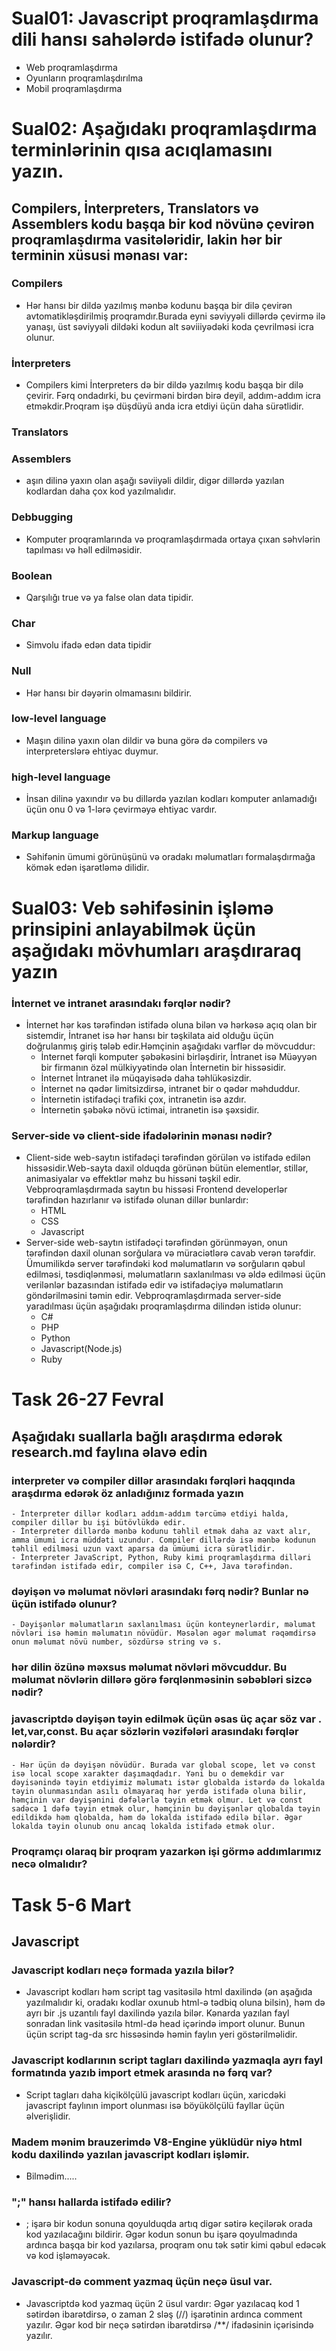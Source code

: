 # Sual01: Javascript proqramlaşdırma dili hansı sahələrdə istifadə olunur?
- Web proqramlaşdırma
- Oyunların proqramlaşdırılma
- Mobil proqramlaşdırma

# Sual02: Aşağıdakı proqramlaşdırma terminlərinin qısa acıqlamasını yazın.
## Compilers, İnterpreters, Translators və Assemblers kodu başqa bir kod növünə çevirən proqramlaşdırma vasitələridir, lakin hər bir terminin xüsusi mənası var:
### Compilers
- Hər hansı bir dildə yazılmış mənbə kodunu başqa bir dilə çevirən avtomatikləşdirilmiş proqramdır.Burada eyni səviyyəli dillərdə çevirmə ilə yanaşı, üst səviyyəli dildəki kodun alt səviiiyədəki koda çevrilməsi icra olunur.
### İnterpreters
- Compilers kimi İnterpreters də bir dildə yazılmış kodu başqa bir dilə çevirir. Fərq ondadırki, bu çevirməni birdən birə deyil, addım-addım icra etməkdir.Proqram işə düşdüyü anda icra etdiyi üçün daha sürətlidir.
### Translators

### Assemblers
- aşın dilinə yaxın olan aşağı səviiyəli dildir, digər dillərdə yazılan kodlardan daha çox kod yazılmalıdır.
### Debbugging
- Komputer proqramlarında və proqramlaşdırmada ortaya çıxan səhvlərin tapılması və həll edilməsidir.
### Boolean
- Qarşılığı true və ya false olan data tipidir.
### Char
- Simvolu ifadə edən data tipidir
### Null
- Hər hansı bir dəyərin olmamasını bildirir.
### low-level language
- Maşın dilinə yaxın olan dildir və buna görə də compilers və interpreterslərə ehtiyac duymur.
### high-level language
- İnsan dilinə yaxındır və bu dillərdə yazılan kodları komputer anlamadığı üçün onu 0 və 1-lərə çevirməyə ehtiyac vardır.
### Markup language
- Səhifənin ümumi görünüşünü və oradakı məlumatları formalaşdırmağa kömək edən işarətləmə dilidir.

# Sual03: Veb səhifəsinin işləmə prinsipini anlayabilmək üçün aşağıdakı mövhumları araşdıraraq yazın
### İnternet ve intranet arasındakı fərqlər nədir?
- İnternet hər kəs tərəfindən istifadə oluna bilən və hərkəsə açıq olan bir sistemdir, İntranet isə hər hansı bir təşkilata aid olduğu üçün doğrulanmış giriş tələb edir.Həmçinin aşağıdakı varflər də mövcuddur:
    - İnternet fərqli komputer şəbəkəsini birləşdirir, İntranet isə  Müəyyən bir firmanın özəl mülkiyyətində olan İnternetin bir hissəsidir.
    - İnternet İntranet ilə müqayisədə daha təhlükəsizdir.
    - İnternet nə qədər limitsizdirsə, intranet bir o qədər məhduddur.
    - İnternetin istifadəçi trafiki çox, intranetin isə azdır.
    - İnternetin şəbəkə növü ictimai, intranetin isə şəxsidir.
### Server-side və client-side ifadələrinin mənası nədir?
- Client-side web-saytın istifadəçi tərəfindən görülən və istifadə edilən hissəsidir.Web-sayta daxil olduqda görünən bütün elementlər, stillər, animasiyalar və effektlər məhz bu hissəni təşkil edir. Vebproqramlaşdırmada saytın bu hissəsi Frontend developerlər tərəfindən hazırlanır və istifadə olunan dillər bunlardır:
    - HTML
    - CSS
    - Javascript
- Server-side web-saytın istifadəçi tərəfindən görünməyən, onun tərəfindən daxil olunan sorğulara və müraciətlərə cavab verən tərəfdir. Ümumilikdə server tərəfindəki kod məlumatların və sorğuların qəbul edilməsi, təsdiqlənməsi, məlumatların saxlanılması və əldə edilməsi üçün verilənlər bazasından istifadə edir və istifadəçiyə məlumatların göndərilməsini təmin edir. Vebproqramlaşdırmada server-side yaradılması üçün aşağıdakı proqramlaşdırma dilindən istidə olunur:
    - C#
    - PHP
    - Python
    - Javascript(Node.js)
    - Ruby

# Task 26-27 Fevral
## Aşağıdakı suallarla bağlı araşdırma edərək research.md faylına əlavə edin

### interpreter və compiler dillər arasındakı fərqləri haqqında araşdırma edərək öz anladığınız formada yazın
    - İnterpreter dillər kodları addım-addım tərcümə etdiyi halda, compiler dillər bu işi bütövlükdə edir.
    - İnterpreter dillərdə mənbə kodunu təhlil etmək daha az vaxt alır, amma ümumi icra müddəti uzundur. Compiler dillərdə isə mənbə kodunun təhlil edilməsi uzun vaxt aparsa da ümüumi icra sürətlidir.
    - İnterpreter JavaScript, Python, Ruby kimi proqramlaşdırma dilləri tərəfindən istifadə edir, compiler isə C, C++, Java tərəfindən.

### dəyişən və məlumat növləri arasındakı fərq nədir? Bunlar nə üçün istifadə olunur?
    - Dəyişənlər məlumatların saxlanılması üçün konteynerlərdir, məlumat növləri isə həmin məlumatın növüdür. Məsələn əgər məlumat rəqəmdirsə onun məlumat növü number, sözdürsə string və s. 

### hər dilin özünə məxsus məlumat növləri mövcuddur. Bu məlumat növlərin dillərə görə fərqlənməsinin səbəbləri sizcə nədir?

### javascriptdə dəyişən təyin edilmək üçün əsas üç açar söz var . let,var,const. Bu açar sözlərin vəzifələri arasındakı fərqlər nələrdir?
    - Hər üçün də dəyişən növüdür. Burada var global scope, let və const isə local scope xarakter daşımaqdadır. Yəni bu o demekdir var dəyisənində təyin etdiyimiz məlumatı istər globalda istərdə də lokalda təyin olunmasından asılı olmayaraq hər yerdə istifadə oluna bilir, həmçinin var dəyişənini dəfələrlə təyin etmək olmur. Let və const sadəcə 1 dəfə təyin etmək olur, həmçinin bu dəyişənlər qlobalda təyin edildikdə həm qlobalda, həm də lokalda istifadə edilə bilər. Əgər lokalda təyin olunub onu ancaq lokalda istifadə etmək olur. 

### Proqramçı olaraq bir proqram yazarkən işi görmə addımlarımız necə olmalıdır?

# Task 5-6 Mart
## Javascript
### Javascript kodları neçə formada yazıla bilər?
- Javascript kodları həm script tag vasitəsilə html daxilində (ən aşağıda yazılmalıdır ki, oradakı kodlar oxunub html-ə tədbiq oluna bilsin), həm də ayrı bir .js uzantılı fayl daxilində yazıla bilər. Kənarda yazılan fayl sonradan link vasitəsilə html-də head içərində import olunur. Bunun üçün script tag-da src hissəsində həmin faylın yeri göstərilməlidir.
### Javascript kodlarının script tagları daxilində yazmaqla ayrı fayl formatında yazıb import etmek arasında nə fərq var?
- Script tagları daha kiçikölçülü javascript kodları üçün, xaricdəki javascript faylının import olunması isə böyükölçülü fayllar üçün əlverişlidir. 
### Madem mənim brauzerimdə V8-Engine yüklüdür niyə html kodu daxilində yazılan javascript kodları işləmir.
- Bilmədim.....
### ";" hansı hallarda istifadə edilir?
- ; işarə bir kodun sonuna qoyulduqda artıq digər sətirə keçilərək orada kod yazılacağını bildirir. Əgər kodun sonun bu işarə qoyulmadında ardınca başqa bir kod yazılarsa, proqram onu tək sətir kimi qəbul edəcək və kod işləməyəcək.
### Javascript-də comment yazmaq üçün neçə üsul var.
- Javascriptdə kod yazmaq üçün 2 üsul vardır: Əgər yazılacaq kod 1 sətirdən ibarətdirsə, o zaman 2 sləş (//) işarətinin ardınca comment yazılır. Əgər kod bir neçə sətirdən ibarətdirsə /**/ ifadəsinin içərisində yazılır.